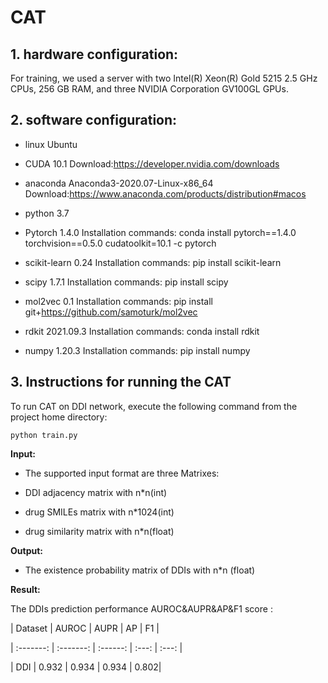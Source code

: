 # CAT
## 1. hardware configuration:
For training, we used a server with two Intel(R) Xeon(R) Gold 5215 2.5 GHz CPUs, 256 GB RAM, and three NVIDIA Corporation GV100GL GPUs.

## 2. software configuration:
- linux   Ubuntu

- CUDA  10.1  Download:https://developer.nvidia.com/downloads

- anaconda   Anaconda3-2020.07-Linux-x86_64   Download:https://www.anaconda.com/products/distribution#macos

- python  3.7

- Pytorch  1.4.0 Installation commands: conda install pytorch==1.4.0 torchvision==0.5.0 cudatoolkit=10.1 -c pytorch

- scikit-learn  0.24 Installation commands: pip install scikit-learn

- scipy  1.7.1 Installation commands: pip install scipy  

- mol2vec   0.1 Installation commands: pip install git+https://github.com/samoturk/mol2vec

- rdkit  2021.09.3 Installation commands: conda install rdkit

- numpy  1.20.3 Installation commands: pip install numpy

## 3.  Instructions for running the CAT
To run CAT on DDI network, execute the following command from the project home directory:

`python train.py`

**Input:**

- The supported input format are three Matrixes:

- DDI adjacency matrix with n*n(int)

- drug SMILEs matrix with n*1024(int)

- drug similarity matrix with n*n(float)

**Output:**

- The existence probability matrix of DDIs with n*n (float)

**Result:**

The  DDIs prediction performance AUROC&AUPR&AP&F1 score :

| Dataset | AUROC | AUPR | AP | F1 |

| :-------: | :-------: | :------: | :---: | :---: |

| DDI | 0.932 | 0.934 | 0.934 | 0.802|
